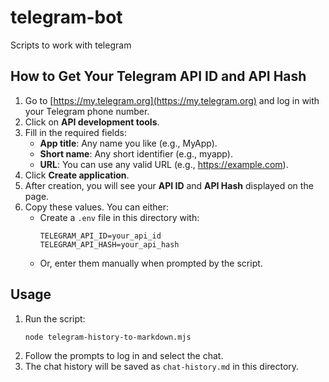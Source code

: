 # telegram-bot
Scripts to work with telegram

## How to Get Your Telegram API ID and API Hash

1. Go to [https://my.telegram.org](https://my.telegram.org) and log in with your Telegram phone number.
2. Click on **API development tools**.
3. Fill in the required fields:
   - **App title**: Any name you like (e.g., MyApp).
   - **Short name**: Any short identifier (e.g., myapp).
   - **URL**: You can use any valid URL (e.g., https://example.com).
4. Click **Create application**.
5. After creation, you will see your **API ID** and **API Hash** displayed on the page.
6. Copy these values. You can either:
   - Create a `.env` file in this directory with:
     ```
     TELEGRAM_API_ID=your_api_id
     TELEGRAM_API_HASH=your_api_hash
     ```
   - Or, enter them manually when prompted by the script.

## Usage

1. Run the script:
   ```
   node telegram-history-to-markdown.mjs
   ```
2. Follow the prompts to log in and select the chat.
3. The chat history will be saved as `chat-history.md` in this directory.
